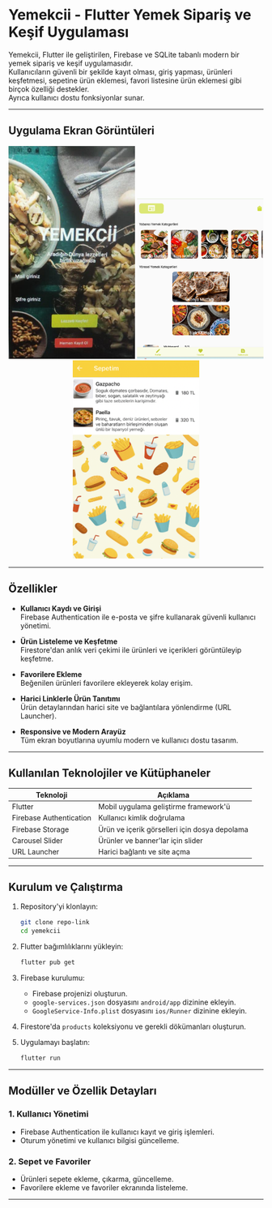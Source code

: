 # Yemekcii - Flutter Yemek Sipariş ve Keşif Uygulaması

Yemekcii, Flutter ile geliştirilen, Firebase ve SQLite tabanlı modern bir yemek sipariş ve keşif uygulamasıdır.  
Kullanıcıların güvenli bir şekilde kayıt olması, giriş yapması, ürünleri keşfetmesi, sepetine ürün eklemesi, favori listesine ürün eklemesi gibi birçok özelliği destekler.  
Ayrıca kullanıcı dostu fonksiyonlar sunar.

---


## Uygulama Ekran Görüntüleri

<p align="center">
  <img src="readmeimg/img1.png" width="250" alt="Ana Sayfa">
  <img src="readmeimg/img2.png" width="250" alt="Ürün Detay">
  <img src="readmeimg/img4.png" width="250" alt="Sepet Ekranı">
</p>

---

## Özellikler

- **Kullanıcı Kaydı ve Girişi**  
  Firebase Authentication ile e-posta ve şifre kullanarak güvenli kullanıcı yönetimi.

- **Ürün Listeleme ve Keşfetme**  
  Firestore'dan anlık veri çekimi ile ürünleri ve içerikleri görüntüleyip keşfetme.

- **Favorilere Ekleme**  
  Beğenilen ürünleri favorilere ekleyerek kolay erişim.

- **Harici Linklerle Ürün Tanıtımı**  
  Ürün detaylarından harici site ve bağlantılara yönlendirme (URL Launcher).

- **Responsive ve Modern Arayüz**  
  Tüm ekran boyutlarına uyumlu modern ve kullanıcı dostu tasarım.

---

## Kullanılan Teknolojiler ve Kütüphaneler

| Teknoloji | Açıklama |
|-----------|----------|
| Flutter | Mobil uygulama geliştirme framework'ü |
| Firebase Authentication | Kullanıcı kimlik doğrulama |
| Firebase Storage | Ürün ve içerik görselleri için dosya depolama |
| Carousel Slider | Ürünler ve banner'lar için slider |
| URL Launcher | Harici bağlantı ve site açma |
---

## Kurulum ve Çalıştırma

1. Repository'yi klonlayın:
    ```bash
    git clone repo-link
    cd yemekcii
    ```

2. Flutter bağımlılıklarını yükleyin:
    ```bash
    flutter pub get
    ```

3. Firebase kurulumu:
    - Firebase projenizi oluşturun.
    - `google-services.json` dosyasını `android/app` dizinine ekleyin.
    - `GoogleService-Info.plist` dosyasını `ios/Runner` dizinine ekleyin.

4. Firestore'da `products` koleksiyonu ve gerekli dökümanları oluşturun.

5. Uygulamayı başlatın:
    ```bash
    flutter run
    ```

---

## Modüller ve Özellik Detayları

### 1. Kullanıcı Yönetimi
- Firebase Authentication ile kullanıcı kayıt ve giriş işlemleri.
- Oturum yönetimi ve kullanıcı bilgisi güncelleme.

### 2. Sepet ve Favoriler
- Ürünleri sepete ekleme, çıkarma, güncelleme.
- Favorilere ekleme ve favoriler ekranında listeleme.

---

